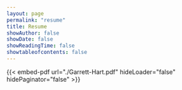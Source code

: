 ```yaml
---
layout: page
permalink: "resume"
title: Resume
showAuthor: false
showDate: false
showReadingTime: false
showtableofcontents: false
---
```


<!-- Credit for this shortcode: https://github.com/opensourcegreasemonkey/hugo-embed-pdf-shortcode-demo/tree/master -->
{{< embed-pdf url="./Garrett-Hart.pdf" hideLoader="false" hidePaginator="false" >}}

<!-- {{< a href="/Resume/Garrett-Hart.pdf" download="download" >}}
Click here to download my resume
{{< /a >}} -->
